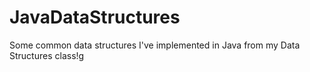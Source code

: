 # JavaDataStructures
Some common data structures I've implemented in Java from my Data Structures class!g
